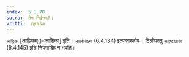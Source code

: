 ```yaml
---
index:  5.1.78
sutra:  तेन निर्वृत्तम्?।
vritti:  nyasa
---
```


`आह्निकः` [आह्निकम्()-काशिका] इति। `अल्लोपोऽनः` (6.4.134) इत्यकारलोपः। टिलोपस्तु `अह्नष्टखोरेव` (6.4.145) इति नियमादिह न भवति॥
